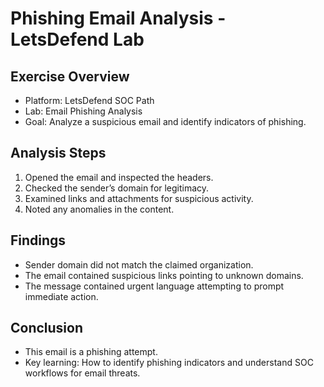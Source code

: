# Phishing Email Analysis - LetsDefend Lab

## Exercise Overview
- Platform: LetsDefend SOC Path
- Lab: Email Phishing Analysis
- Goal: Analyze a suspicious email and identify indicators of phishing.

## Analysis Steps
1. Opened the email and inspected the headers.
2. Checked the sender’s domain for legitimacy.
3. Examined links and attachments for suspicious activity.
4. Noted any anomalies in the content.

## Findings
- Sender domain did not match the claimed organization.
- The email contained suspicious links pointing to unknown domains.
- The message contained urgent language attempting to prompt immediate action.

## Conclusion
- This email is a phishing attempt.
- Key learning: How to identify phishing indicators and understand SOC workflows for email threats.
